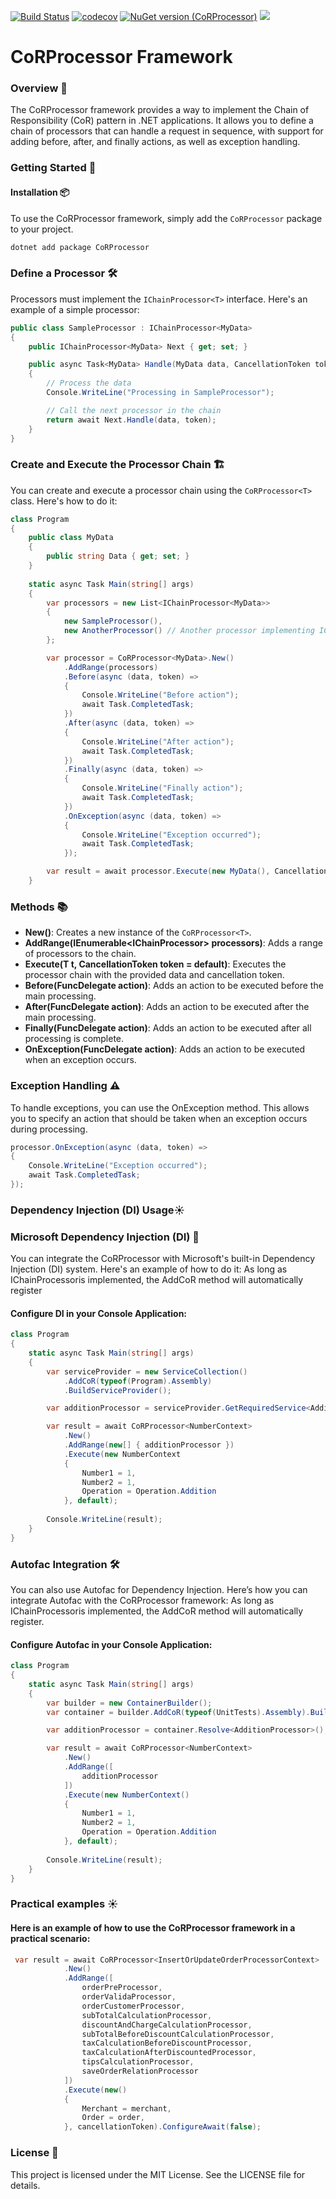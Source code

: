 [![Build Status](https://github.com/sj-distributor/CoR/actions/workflows/build.yml/badge.svg?branch=main)](https://github.com/sj-distributor/CoR/actions?query=branch%3Amain)
[![codecov](https://codecov.io/gh/sj-distributor/CoR/graph/badge.svg?token=854D06RAR2)](https://codecov.io/gh/sj-distributor/CoR)
[![NuGet version (CoRProcessor)](https://img.shields.io/nuget/v/CoRProcessor.svg?style=flat-square)](https://www.nuget.org/packages/CoRProcessor/)
![](https://img.shields.io/badge/license-MIT-green)

# CoRProcessor Framework

### Overview 🌟
The CoRProcessor framework provides a way to implement the Chain of Responsibility (CoR) pattern in .NET applications. It allows you to define a chain of processors that can handle a request in sequence, with support for adding before, after, and finally actions, as well as exception handling.

### Getting Started 🚀
#### Installation 📦
To use the CoRProcessor framework, simply add the `CoRProcessor` package to your project.
```csharp
dotnet add package CoRProcessor
```

### Define a Processor 🛠️
Processors must implement the `IChainProcessor<T>` interface. Here's an example of a simple processor:

```csharp
public class SampleProcessor : IChainProcessor<MyData>
{
    public IChainProcessor<MyData> Next { get; set; }

    public async Task<MyData> Handle(MyData data, CancellationToken token = default)
    {
        // Process the data
        Console.WriteLine("Processing in SampleProcessor");

        // Call the next processor in the chain
        return await Next.Handle(data, token);
    }
}

```

### Create and Execute the Processor Chain 🏗️
You can create and execute a processor chain using the `CoRProcessor<T>` class. Here's how to do it:
```csharp
class Program
{
    public class MyData
    {
        public string Data { get; set; }
    }
    
    static async Task Main(string[] args)
    {
        var processors = new List<IChainProcessor<MyData>>
        {
            new SampleProcessor(),
            new AnotherProcessor() // Another processor implementing IChainProcessor<MyData>
        };

        var processor = CoRProcessor<MyData>.New()
            .AddRange(processors)
            .Before(async (data, token) =>
            {
                Console.WriteLine("Before action");
                await Task.CompletedTask;
            })
            .After(async (data, token) =>
            {
                Console.WriteLine("After action");
                await Task.CompletedTask;
            })
            .Finally(async (data, token) =>
            {
                Console.WriteLine("Finally action");
                await Task.CompletedTask;
            })
            .OnException(async (data, token) =>
            {
                Console.WriteLine("Exception occurred");
                await Task.CompletedTask;
            });

        var result = await processor.Execute(new MyData(), CancellationToken.None);
    }
```
### Methods 📚
* **New()**: Creates a new instance of the `CoRProcessor<T>`. 
* **AddRange(IEnumerable<IChainProcessor<T>> processors)**: Adds a range of processors to the chain.
* **Execute(T t, CancellationToken token = default)**: Executes the processor chain with the provided data and cancellation token.
* **Before(FuncDelegate<T> action)**: Adds an action to be executed before the main processing.
* **After(FuncDelegate<T> action)**: Adds an action to be executed after the main processing.
* **Finally(FuncDelegate<T> action)**: Adds an action to be executed after all processing is complete.
* **OnException(FuncDelegate<T> action)**: Adds an action to be executed when an exception occurs.

### Exception Handling ⚠️
To handle exceptions, you can use the OnException method. This allows you to specify an action that should be taken when an exception occurs during processing.
```csharp
processor.OnException(async (data, token) =>
{
    Console.WriteLine("Exception occurred");
    await Task.CompletedTask;
});
```

### Dependency Injection (DI) Usage☀️
### Microsoft Dependency Injection (DI) 🏢
You can integrate the CoRProcessor with Microsoft's built-in Dependency Injection (DI) system. Here's an example of how to do it:
As long as IChainProcessor<T>is implemented, the AddCoR method will automatically register
#### Configure DI in your Console Application:
```csharp
class Program
{
    static async Task Main(string[] args)
    {
        var serviceProvider = new ServiceCollection()
            .AddCoR(typeof(Program).Assembly)
            .BuildServiceProvider();

        var additionProcessor = serviceProvider.GetRequiredService<AdditionProcessor>();

        var result = await CoRProcessor<NumberContext>
            .New()
            .AddRange(new[] { additionProcessor })
            .Execute(new NumberContext
            {
                Number1 = 1,
                Number2 = 1,
                Operation = Operation.Addition
            }, default);
        
        Console.WriteLine(result);
    }
}
```
### Autofac Integration 🛠️
You can also use Autofac for Dependency Injection. Here’s how you can integrate Autofac with the CoRProcessor framework:
As long as IChainProcessor<T>is implemented, the AddCoR method will automatically register.
#### Configure Autofac in your Console Application:
```csharp
class Program
{
    static async Task Main(string[] args)
    {
        var builder = new ContainerBuilder();
        var container = builder.AddCoR(typeof(UnitTests).Assembly).Build();

        var additionProcessor = container.Resolve<AdditionProcessor>();

        var result = await CoRProcessor<NumberContext>
            .New()
            .AddRange([
                additionProcessor
            ])
            .Execute(new NumberContext()
            {
                Number1 = 1,
                Number2 = 1,
                Operation = Operation.Addition
            }, default);
        
        Console.WriteLine(result);
    }
}
```
### Practical examples ☀️
#### Here is an example of how to use the CoRProcessor framework in a practical scenario:
```csharp
 var result = await CoRProcessor<InsertOrUpdateOrderProcessorContext>
            .New()
            .AddRange([
                orderPreProcessor,
                orderValidaProcessor,
                orderCustomerProcessor,
                subTotalCalculationProcessor,
                discountAndChargeCalculationProcessor,
                subTotalBeforeDiscountCalculationProcessor,
                taxCalculationBeforeDiscountProcessor,
                taxCalculationAfterDiscountedProcessor,
                tipsCalculationProcessor,
                saveOrderRelationProcessor
            ])
            .Execute(new()
            {
                Merchant = merchant,
                Order = order,
            }, cancellationToken).ConfigureAwait(false);
```

### License 📄
This project is licensed under the MIT License. See the LICENSE file for details.